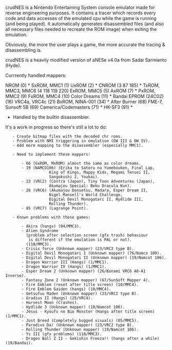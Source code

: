 crudNES is a Nintendo Entertaining System console emulator made for reverse engineering purposes.
It contains a tracer which records every code and data accesses of the emulated cpu while the game is running (and being played).
It automatically generates disassembled files (and also all necessary files needed to recreate the ROM image) when exiting the emulation.

Obviously, the more the user plays a game, the more accurate the tracing & disassembling is.

crudNES is a heavily modified version of aNESe v4.0a from Sadai Sarmiento (Hyde).

Currrently handled mappers:

NROM (0) *
SxROM, MMC1 (1)
UxROM (2) *
CNROM (3 87 185) *
TxROM, MMC3, MMC6 (4 118 119 220)
ExROM, MMC5 (5)
AxROM (7) *
PxROM, MMC2 (9)
FxROM, MMC4 (10)
Color Dreams (11) *
Bandai EPROM (24C02) (16)
VRC4a, VRC4c (21)
BxROM, NINA-001 (34) *
After Burner (68)
FME-7, Sunsoft 5B (69)
Camerica/Codemasters (71) *
HK-SF3 (91) *

* Handled by the builtin disassembler.

It's a work in progress so there's still a lot to do:

       - Create bitmap files with the decoded chr roms.
       - Problem with NMI triggering in emulation (DW III & DW IV).
       - Add more mapping to the disassembler (especially MMC1).

       - Need to implement these mappers:

           - 66 (GxROM, MxROM) almost the same as color dreams.
           - 19 (NAMCO106) (Erika to Satoru no Yumebouken, Final Lap,
                       King of Kings, Mappy Kids, Megami Tensei II,
                       Sangokushi 2, Youkai).
           - 23 (VRC2) (Contra (Japan), Tiny Toon Adventures (Japan),
                       Akumajou Special: Boku Dracula Kun).
           - 26 (VRC6) (Akumajou Densetsu, Madara, Esper Dream II,
                       Nigel Mansell's World Challenge,
                       Digital Devil Monogatari II, Hydlide III,
                       Rolling Thunder).
           - 85 (VRC7) (Lagrange Point).

       - Known problems with these games:

           - Akira (hangs) (04/MMC3).
           - Alien Syndrome
             (problem after selection screen (gfx trash) behaviour
              is different if the emulation is PAL or not).
             (118/MMC3).
           - Crisis force (Unknown mapper) (23/VRC2 type B).
           - Digital Devil Monogatari I (Unknown mapper) (76/Namco 109).
           - Digital Devil Monogatari II (Unknown mapper) (19/Namcot 106).
           - Dragon Warrior III (Hangs) (1/MMC1).
           - Dragon Warrior IV (Hangs) (1/MMC1).
           - Esper Dream 2 (Unknown mapper) (26/Konami VRC6 A0-A1 Inverse).
           - Fantasy Zone 2 (Unknown mapper) (67/SunSoft Mapper 4).
           - Fire Emblem (reset after title screen) (10/MMC4).
           - Fire Emblem Gaiden (hangs) (10/MMC4).
           - Getsufuu Maden (Unknown mapper) (23/VRC2 type B).
           - Gradius II (Hangs) (25/VRC4).
           - Harvest Moon (Crashes).
           - Hydlide 3 (Unknown mapper) (19/Namcot 106).
           - Jesus - Kyoufu no Bio Monster (Hangs after title screen) (1/MMC1).
           - Just Breed (Completely bugged visuals) (05/MMC5).
           - Parodius Da! (Unknown mapper) (23/VRC2 type B).
           - Rolling Thunder (Unknown mapper) (19/Namcot 106).
           - Ys III (gfx problems) (118/MMC3).
           - Dragon Ball Z II - Gekishin Freeza!! (hangs after a while) (19/Bandai).

